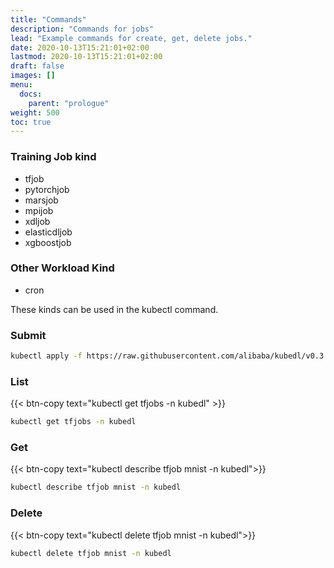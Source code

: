 ```yaml
---
title: "Commands"
description: "Commands for jobs"
lead: "Example commands for create, get, delete jobs."
date: 2020-10-13T15:21:01+02:00
lastmod: 2020-10-13T15:21:01+02:00
draft: false
images: []
menu:
  docs:
    parent: "prologue"
weight: 500
toc: true
---
```

### Training Job kind
- tfjob
- pytorchjob
- marsjob
- mpijob
- xdljob
- elasticdljob
- xgboostjob

### Other Workload Kind
- cron

These kinds can be used in the kubectl command.

### Submit

```bash
kubectl apply -f https://raw.githubusercontent.com/alibaba/kubedl/v0.3.0/example/tf/tf_job_mnist.yaml
```
### List

{{< btn-copy text="kubectl get tfjobs -n kubedl" >}}
```bash
kubectl get tfjobs -n kubedl
```

### Get

{{< btn-copy text="kubectl describe tfjob mnist -n kubedl">}}
```bash
kubectl describe tfjob mnist -n kubedl
```

### Delete

{{< btn-copy text="kubectl delete tfjob mnist -n kubedl">}}
```bash
kubectl delete tfjob mnist -n kubedl
```
